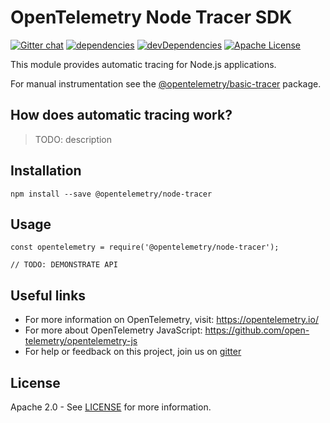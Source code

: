 # OpenTelemetry Node Tracer SDK
[![Gitter chat][gitter-image]][gitter-url]
[![dependencies][dependencies-image]][dependencies-url]
[![devDependencies][devDependencies-image]][devDependencies-url]
[![Apache License][license-image]][license-image]

This module provides automatic tracing for Node.js applications.

For manual instrumentation see the
[@opentelemetry/basic-tracer](https://github.com/open-telemetry/opentelemetry-js/tree/master/packages/opentelemetry-basic-tracer) package.

## How does automatic tracing work?
> TODO: description

## Installation

```
npm install --save @opentelemetry/node-tracer
```

## Usage

```
const opentelemetry = require('@opentelemetry/node-tracer');

// TODO: DEMONSTRATE API
```

## Useful links
- For more information on OpenTelemetry, visit: <https://opentelemetry.io/>
- For more about OpenTelemetry JavaScript: <https://github.com/open-telemetry/opentelemetry-js>
- For help or feedback on this project, join us on [gitter][gitter-url]

## License

Apache 2.0 - See [LICENSE][license-url] for more information.

[gitter-image]: https://badges.gitter.im/open-telemetry/opentelemetry-js.svg
[gitter-url]: https://gitter.im/open-telemetry/opentelemetry-node?utm_source=badge&utm_medium=badge&utm_campaign=pr-badge&utm_content=badge
[license-url]: https://github.com/open-telemetry/opentelemetry-js/blob/master/LICENSE
[license-image]: https://img.shields.io/badge/license-Apache_2.0-green.svg?style=flat
[dependencies-image]: https://david-dm.org/open-telemetry/opentelemetry-js/status.svg?path=packages/opentelemetry-node-tracer
[dependencies-url]: https://david-dm.org/open-telemetry/opentelemetry-js?path=packages%2Fopentelemetry-node-tracer
[devDependencies-image]: https://david-dm.org/open-telemetry/opentelemetry-js/dev-status.svg?path=packages/opentelemetry-node-tracer
[devDependencies-url]: https://david-dm.org/open-telemetry/opentelemetry-js?path=packages%2Fopentelemetry-node-tracer&type=dev
